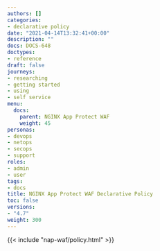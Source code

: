 ```yaml
---
authors: []
categories:
- declarative policy
date: "2021-04-14T13:32:41+00:00"
description: ""
docs: DOCS-648
doctypes:
- reference
draft: false
journeys:
- researching
- getting started
- using
- self service
menu:
  docs:
    parent: NGINX App Protect WAF
    weight: 45
personas:
- devops
- netops
- secops
- support
roles:
- admin
- user
tags:
- docs
title: NGINX App Protect WAF Declarative Policy
toc: false
versions:
- "4.7"
weight: 300
---
```


{{< include "nap-waf/policy.html" >}}
